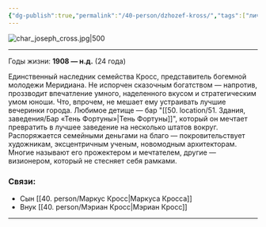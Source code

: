 ```yaml
---
{"dg-publish":true,"permalink":"/40-person/dzhozef-kross/","tags":["личность/кросс"]}
---
```


![char_joseph_cross.jpg|500](/img/user/char_joseph_cross.jpg)
***
Годы жизни: **1908 — н.д.** (24 года)

Единственный наследник семейства Кросс, представитель богемной молодежи Меридиана. Не испорчен сказочным богатством — напротив, проззводит впечатление умного, наделенного вкусом и стратегическим умом юноши. Что, впрочем, не мешает ему устраивать лучшие вечеринки города. Любимое детище — бар "[[50. location/51. Здания, заведения/Бар «Тень Фортуны»\|Тень Фортуны]]", который он мечтает превратить в лучшее заведение на несколько штатов вокруг. Распоряжается семейными деньгами на благо — покровительствует художникам, эксцентричным ученым, новомодным архитекторам. Многие называют его прожектером и мечтателем, другие — визионером, который не стесняет себя рамками. 
### Связи: 
- Сын [[40. person/Маркус Кросс\|Маркуса Кросса]]
- Внук [[40. person/Мэриан Кросс\|Мэриан Кросс]]


***
